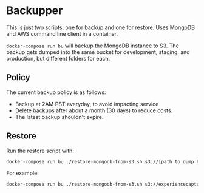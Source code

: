 # Backupper

This is just two scripts, one for backup and one for restore. Uses MongoDB and AWS command line client in a container.

`docker-compose run bu` will backup the MongoDB instance to S3. The backup gets dumped into the same bucket for development, staging, and production, but different folders for each.

## Policy

The current backup policy is as follows:
- Backup at 2AM PST everyday, to avoid impacting service
- Delete backups after about a month (30 days) to reduce costs.
- The latest backup shouldn't expire.

## Restore

[comment]: <> (TODO: get this working/have examples in production)
Run the restore script with:
```bash
docker-compose run bu ./restore-mongodb-from-s3.sh s3://[path to dump here]
```
For example:
```bash
docker-compose run bu ./restore-mongodb-from-s3.sh s3://experiencecapture-ec-db-backups/development/2020-02-10T20:21:41Z.gz
```